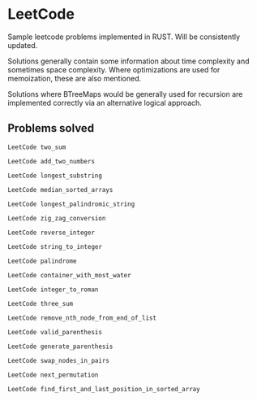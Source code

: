 # LeetCode
Sample leetcode problems implemented in RUST. Will be consistently updated.

Solutions generally contain some information about time complexity and sometimes space complexity. Where optimizations are used for memoization, these are also mentioned.

Solutions where BTreeMaps would be generally used for recursion are implemented correctly via an alternative logical approach.

## Problems solved

``` 
LeetCode two_sum 
```

```
LeetCode add_two_numbers 
```

```
LeetCode longest_substring 
```

```
LeetCode median_sorted_arrays 
```

```
LeetCode longest_palindromic_string 
```

```
LeetCode zig_zag_conversion 
```

```
LeetCode reverse_integer 
```

```
LeetCode string_to_integer 
```

```
LeetCode palindrome 
```

```
LeetCode container_with_most_water 
```

```
LeetCode integer_to_roman 
```

```
LeetCode three_sum 
```

```
LeetCode remove_nth_node_from_end_of_list 
```

```
LeetCode valid_parenthesis 
```

```
LeetCode generate_parenthesis 
```

```
LeetCode swap_nodes_in_pairs
```

```
LeetCode next_permutation
```

```
LeetCode find_first_and_last_position_in_sorted_array
```
